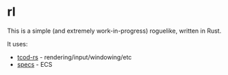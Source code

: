# rl
This is a simple (and extremely work-in-progress) roguelike, written in Rust.

It uses:
* [tcod-rs](https://github.com/tomassedovic/tcod-rs) - rendering/input/windowing/etc
* [specs](https://github.com/slide-rs/specs) - ECS
